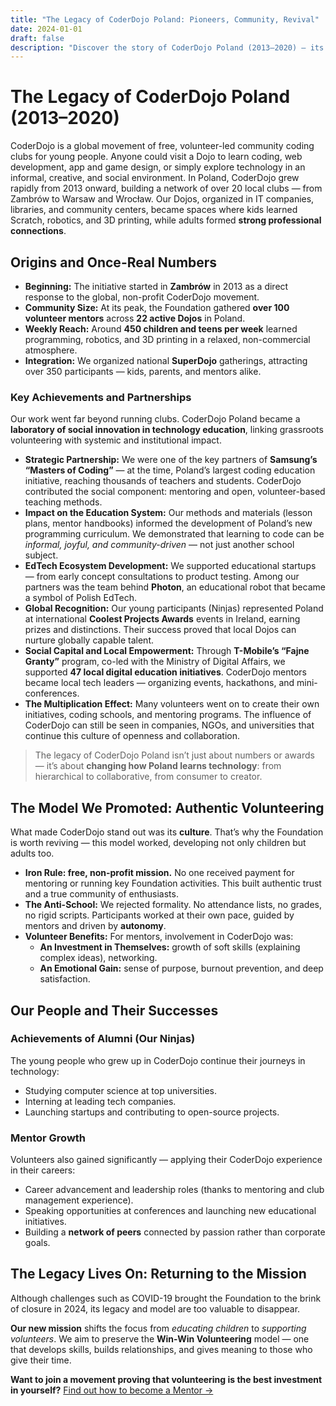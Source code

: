 ```yaml
---
title: "The Legacy of CoderDojo Poland: Pioneers, Community, Revival"
date: 2024-01-01
draft: false
description: "Discover the story of CoderDojo Poland (2013–2020) — its impact, unique volunteer model, and why we’re fighting to preserve this legacy."
---
```


# The Legacy of CoderDojo Poland (2013–2020)

CoderDojo is a global movement of free, volunteer-led community coding clubs for young people. Anyone could visit a Dojo to learn coding, web development, app and game design, or simply explore technology in an informal, creative, and social environment. In Poland, CoderDojo grew rapidly from 2013 onward, building a network of over 20 local clubs — from Zambrów to Warsaw and Wrocław. Our Dojos, organized in IT companies, libraries, and community centers, became spaces where kids learned Scratch, robotics, and 3D printing, while adults formed **strong professional connections**.

## Origins and Once-Real Numbers

* **Beginning:** The initiative started in **Zambrów** in 2013 as a direct response to the global, non-profit CoderDojo movement.  
* **Community Size:** At its peak, the Foundation gathered **over 100 volunteer mentors** across **22 active Dojos** in Poland.  
* **Weekly Reach:** Around **450 children and teens per week** learned programming, robotics, and 3D printing in a relaxed, non-commercial atmosphere.  
* **Integration:** We organized national **SuperDojo** gatherings, attracting over 350 participants — kids, parents, and mentors alike.

### Key Achievements and Partnerships

Our work went far beyond running clubs. CoderDojo Poland became a **laboratory of social innovation in technology education**, linking grassroots volunteering with systemic and institutional impact.

* **Strategic Partnership:** We were one of the key partners of **Samsung’s “Masters of Coding”** — at the time, Poland’s largest coding education initiative, reaching thousands of teachers and students. CoderDojo contributed the social component: mentoring and open, volunteer-based teaching methods.  
* **Impact on the Education System:** Our methods and materials (lesson plans, mentor handbooks) informed the development of Poland’s new programming curriculum. We demonstrated that learning to code can be *informal, joyful, and community-driven* — not just another school subject.  
* **EdTech Ecosystem Development:** We supported educational startups — from early concept consultations to product testing. Among our partners was the team behind **Photon**, an educational robot that became a symbol of Polish EdTech.  
* **Global Recognition:** Our young participants (Ninjas) represented Poland at international **Coolest Projects Awards** events in Ireland, earning prizes and distinctions. Their success proved that local Dojos can nurture globally capable talent.  
* **Social Capital and Local Empowerment:** Through **T-Mobile’s “Fajne Granty”** program, co-led with the Ministry of Digital Affairs, we supported **47 local digital education initiatives**. CoderDojo mentors became local tech leaders — organizing events, hackathons, and mini-conferences.  
* **The Multiplication Effect:** Many volunteers went on to create their own initiatives, coding schools, and mentoring programs. The influence of CoderDojo can still be seen in companies, NGOs, and universities that continue this culture of openness and collaboration.

> The legacy of CoderDojo Poland isn’t just about numbers or awards — it’s about **changing how Poland learns technology**: from hierarchical to collaborative, from consumer to creator.

## The Model We Promoted: Authentic Volunteering

What made CoderDojo stand out was its **culture**. That’s why the Foundation is worth reviving — this model worked, developing not only children but adults too.

* **Iron Rule: free, non-profit mission.** No one received payment for mentoring or running key Foundation activities. This built authentic trust and a true community of enthusiasts.  
* **The Anti-School:** We rejected formality. No attendance lists, no grades, no rigid scripts. Participants worked at their own pace, guided by mentors and driven by **autonomy**.  
* **Volunteer Benefits:** For mentors, involvement in CoderDojo was:  
    * **An Investment in Themselves:** growth of soft skills (explaining complex ideas), networking.  
    * **An Emotional Gain:** sense of purpose, burnout prevention, and deep satisfaction.  

## Our People and Their Successes

### Achievements of Alumni (Our Ninjas)

The young people who grew up in CoderDojo continue their journeys in technology:  
* Studying computer science at top universities.  
* Interning at leading tech companies.  
* Launching startups and contributing to open-source projects.  

### Mentor Growth

Volunteers also gained significantly — applying their CoderDojo experience in their careers:  
* Career advancement and leadership roles (thanks to mentoring and club management experience).  
* Speaking opportunities at conferences and launching new educational initiatives.  
* Building a **network of peers** connected by passion rather than corporate goals.  

## The Legacy Lives On: Returning to the Mission

Although challenges such as COVID-19 brought the Foundation to the brink of closure in 2024, its legacy and model are too valuable to disappear.

**Our new mission** shifts the focus from *educating children* to *supporting volunteers*. We aim to preserve the **Win-Win Volunteering** model — one that develops skills, builds relationships, and gives meaning to those who give their time.

**Want to join a movement proving that volunteering is the best investment in yourself?** [Find out how to become a Mentor →](/volunteer)